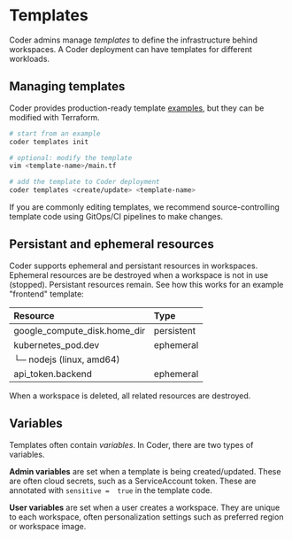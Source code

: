 # Templates

Coder admins manage *templates* to define the infrastructure behind workspaces. A Coder deployment can have templates for different workloads.

## Managing templates

Coder provides production-ready template [examples](../examples/), but they can be modified with Terraform.

```sh
# start from an example
coder templates init

# optional: modify the template
vim <template-name>/main.tf

# add the template to Coder deployment
coder templates <create/update> <template-name>
```

If you are commonly editing templates, we recommend source-controlling template code using GitOps/CI pipelines to make changes.

## Persistant and ephemeral resources

Coder supports ephemeral and persistant resources in workspaces. Ephemeral resources are be destroyed when a workspace is not in use (stopped). Persistant resources remain. See how this works for an example "frontend" template:

| Resource                     | Type       |
| :--------------------------- | :--------- |
| google_compute_disk.home_dir | persistent |
| kubernetes_pod.dev           | ephemeral  |
| └─ nodejs (linux, amd64)     |            |
| api_token.backend            | ephemeral  |

When a workspace is deleted, all related resources are destroyed.

## Variables

Templates often contain *variables*. In Coder, there are two types of variables.

**Admin variables** are set when a template is being created/updated. These are often cloud secrets, such as a ServiceAccount token. These are annotated with `sensitive =  true` in the template code.

**User variables** are set when a user creates a workspace. They are unique to each workspace, often personalization settings such as preferred region or workspace image.

